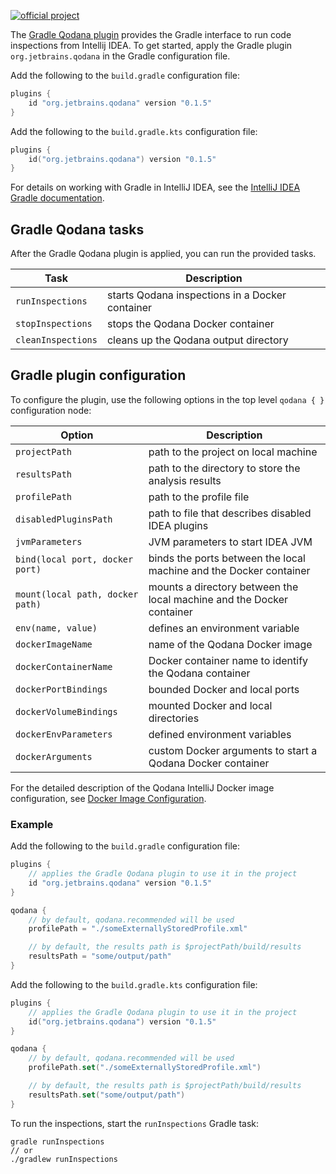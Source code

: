 [//]: # (title: Gradle Plugin)

[![official project](https://jb.gg/badges/official-flat-square.svg)](https://confluence.jetbrains.com/display/ALL/JetBrains+on+GitHub)

The [Gradle Qodana plugin](https://github.com/JetBrains/gradle-qodana-plugin) provides the Gradle interface to run code inspections from Intellij IDEA. To get started, apply the Gradle plugin `org.jetbrains.qodana` in the Gradle configuration file.

 <tabs>
  <tab title="Groovy">

Add the following to the `build.gradle` configuration file:

  ```groovy
  plugins {
      id "org.jetbrains.qodana" version "0.1.5"
  }
  ```

  </tab>
  <tab title="Kotlin DSL">

Add the following to the `build.gradle.kts` configuration file:

  ```kotlin
  plugins {
      id("org.jetbrains.qodana") version "0.1.5"
  }
  ```

  </tab>
 </tabs>


<tip>

For details on working with Gradle in IntelliJ IDEA, see the [IntelliJ IDEA Gradle documentation](https://www.jetbrains.com/help/idea/?Gradle).

</tip>

## Gradle Qodana tasks

After the Gradle Qodana plugin is applied, you can run the provided tasks. 

| Task | Description |
|--|--|
| `runInspections` | starts Qodana inspections in a Docker container |
| `stopInspections` | stops the Qodana Docker container |
| `cleanInspections` | cleans up the Qodana output directory |

## Gradle plugin configuration

To configure the plugin, use the following options in the top level `qodana { }` configuration node:

| Option | Description |
|--|--|
| `projectPath` | path to the project on local machine |
| `resultsPath` | path to the directory to store the analysis results |
| `profilePath` | path to the profile file |
| `disabledPluginsPath` | path to file that describes disabled IDEA plugins |
| `jvmParameters` | JVM parameters to start IDEA JVM |
| `bind(local port, docker port)` | binds the ports between the local machine and the Docker container |
| `mount(local path, docker path)` | mounts a directory between the local machine and the Docker container |
| `env(name, value)` | defines an environment variable |
| `dockerImageName` | name of the Qodana Docker image |
| `dockerContainerName` | Docker container name to identify the Qodana container |
| `dockerPortBindings` | bounded Docker and local ports |
| `dockerVolumeBindings` | mounted Docker and local directories |
| `dockerEnvParameters` | defined environment variables |
| `dockerArguments` | custom Docker arguments to start a Qodana Docker container |

<tip>

For the detailed description of the Qodana IntelliJ Docker image configuration, see [Docker Image Configuration](qodana-intellij-docker-techs.md).

</tip>


### Example

<tabs>
  <tab title="Groovy"> 

Add the following to the `build.gradle` configuration file:

  ```groovy
  plugins {
      // applies the Gradle Qodana plugin to use it in the project
      id "org.jetbrains.qodana" version "0.1.5"
  }
  
  qodana {
      // by default, qodana.recommended will be used
      profilePath = "./someExternallyStoredProfile.xml"

      // by default, the results path is $projectPath/build/results
      resultsPath = "some/output/path"
  }
  ```
  </tab>

  <tab title="Kotlin">

Add the following to the `build.gradle.kts` configuration file:

  ```kotlin
  plugins {
      // applies the Gradle Qodana plugin to use it in the project
      id("org.jetbrains.qodana") version "0.1.5"
  }
  
  qodana {
      // by default, qodana.recommended will be used
      profilePath.set("./someExternallyStoredProfile.xml")

      // by default, the results path is $projectPath/build/results
      resultsPath.set("some/output/path")
  }
  ```
  </tab>
</tabs>

To run the inspections, start the `runInspections` Gradle task:

```shell
gradle runInspections 
// or
./gradlew runInspections
```